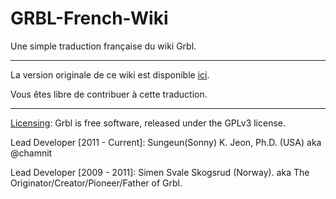 # GRBL-French-Wiki
Une simple traduction française du wiki Grbl.

***

La version originale de ce wiki est disponible [ici](https://github.com/grbl/grbl/wiki).

Vous êtes libre de contribuer à cette traduction.

***

[Licensing](https://github.com/grbl/grbl/wiki/Licensing): Grbl is free software, released under the GPLv3 license.

Lead Developer [2011 - Current]: Sungeun(Sonny) K. Jeon, Ph.D. (USA) aka @chamnit

Lead Developer [2009 - 2011]: Simen Svale Skogsrud (Norway). aka The Originator/Creator/Pioneer/Father of Grbl.